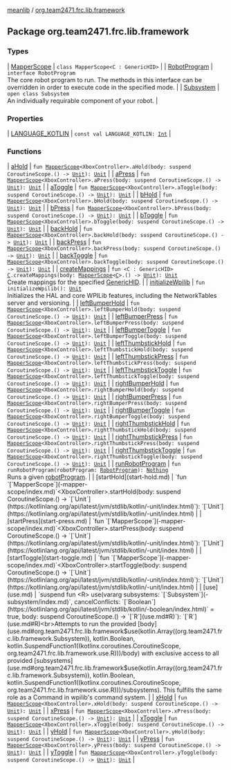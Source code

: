 [meanlib](../index.md) / [org.team2471.frc.lib.framework](./index.md)

## Package org.team2471.frc.lib.framework

### Types

| [MapperScope](-mapper-scope/index.md) | `class MapperScope<C : GenericHID>` |
| [RobotProgram](-robot-program/index.md) | `interface RobotProgram`<br>The core robot program to run. The methods in this interface can be overridden in order to execute code in the specified mode. |
| [Subsystem](-subsystem/index.md) | `open class Subsystem`<br>An individually requirable component of your robot. |

### Properties

| [LANGUAGE_KOTLIN](-l-a-n-g-u-a-g-e_-k-o-t-l-i-n.md) | `const val LANGUAGE_KOTLIN: `[`Int`](https://kotlinlang.org/api/latest/jvm/stdlib/kotlin/-int/index.html) |

### Functions

| [aHold](a-hold.md) | `fun `[`MapperScope`](-mapper-scope/index.md)`<XboxController>.aHold(body: suspend CoroutineScope.() -> `[`Unit`](https://kotlinlang.org/api/latest/jvm/stdlib/kotlin/-unit/index.html)`): `[`Unit`](https://kotlinlang.org/api/latest/jvm/stdlib/kotlin/-unit/index.html) |
| [aPress](a-press.md) | `fun `[`MapperScope`](-mapper-scope/index.md)`<XboxController>.aPress(body: suspend CoroutineScope.() -> `[`Unit`](https://kotlinlang.org/api/latest/jvm/stdlib/kotlin/-unit/index.html)`): `[`Unit`](https://kotlinlang.org/api/latest/jvm/stdlib/kotlin/-unit/index.html) |
| [aToggle](a-toggle.md) | `fun `[`MapperScope`](-mapper-scope/index.md)`<XboxController>.aToggle(body: suspend CoroutineScope.() -> `[`Unit`](https://kotlinlang.org/api/latest/jvm/stdlib/kotlin/-unit/index.html)`): `[`Unit`](https://kotlinlang.org/api/latest/jvm/stdlib/kotlin/-unit/index.html) |
| [bHold](b-hold.md) | `fun `[`MapperScope`](-mapper-scope/index.md)`<XboxController>.bHold(body: suspend CoroutineScope.() -> `[`Unit`](https://kotlinlang.org/api/latest/jvm/stdlib/kotlin/-unit/index.html)`): `[`Unit`](https://kotlinlang.org/api/latest/jvm/stdlib/kotlin/-unit/index.html) |
| [bPress](b-press.md) | `fun `[`MapperScope`](-mapper-scope/index.md)`<XboxController>.bPress(body: suspend CoroutineScope.() -> `[`Unit`](https://kotlinlang.org/api/latest/jvm/stdlib/kotlin/-unit/index.html)`): `[`Unit`](https://kotlinlang.org/api/latest/jvm/stdlib/kotlin/-unit/index.html) |
| [bToggle](b-toggle.md) | `fun `[`MapperScope`](-mapper-scope/index.md)`<XboxController>.bToggle(body: suspend CoroutineScope.() -> `[`Unit`](https://kotlinlang.org/api/latest/jvm/stdlib/kotlin/-unit/index.html)`): `[`Unit`](https://kotlinlang.org/api/latest/jvm/stdlib/kotlin/-unit/index.html) |
| [backHold](back-hold.md) | `fun `[`MapperScope`](-mapper-scope/index.md)`<XboxController>.backHold(body: suspend CoroutineScope.() -> `[`Unit`](https://kotlinlang.org/api/latest/jvm/stdlib/kotlin/-unit/index.html)`): `[`Unit`](https://kotlinlang.org/api/latest/jvm/stdlib/kotlin/-unit/index.html) |
| [backPress](back-press.md) | `fun `[`MapperScope`](-mapper-scope/index.md)`<XboxController>.backPress(body: suspend CoroutineScope.() -> `[`Unit`](https://kotlinlang.org/api/latest/jvm/stdlib/kotlin/-unit/index.html)`): `[`Unit`](https://kotlinlang.org/api/latest/jvm/stdlib/kotlin/-unit/index.html) |
| [backToggle](back-toggle.md) | `fun `[`MapperScope`](-mapper-scope/index.md)`<XboxController>.backToggle(body: suspend CoroutineScope.() -> `[`Unit`](https://kotlinlang.org/api/latest/jvm/stdlib/kotlin/-unit/index.html)`): `[`Unit`](https://kotlinlang.org/api/latest/jvm/stdlib/kotlin/-unit/index.html) |
| [createMappings](create-mappings.md) | `fun <C : GenericHID> `[`C`](create-mappings.md#C)`.createMappings(body: `[`MapperScope`](-mapper-scope/index.md)`<`[`C`](create-mappings.md#C)`>.() -> `[`Unit`](https://kotlinlang.org/api/latest/jvm/stdlib/kotlin/-unit/index.html)`): `[`Unit`](https://kotlinlang.org/api/latest/jvm/stdlib/kotlin/-unit/index.html)<br>Create mappings for the specified [GenericHID](#). |
| [initializeWpilib](initialize-wpilib.md) | `fun initializeWpilib(): `[`Unit`](https://kotlinlang.org/api/latest/jvm/stdlib/kotlin/-unit/index.html)<br>Initializes the HAL and core WPILib features, including the NetworkTables server and versioning. |
| [leftBumperHold](left-bumper-hold.md) | `fun `[`MapperScope`](-mapper-scope/index.md)`<XboxController>.leftBumperHold(body: suspend CoroutineScope.() -> `[`Unit`](https://kotlinlang.org/api/latest/jvm/stdlib/kotlin/-unit/index.html)`): `[`Unit`](https://kotlinlang.org/api/latest/jvm/stdlib/kotlin/-unit/index.html) |
| [leftBumperPress](left-bumper-press.md) | `fun `[`MapperScope`](-mapper-scope/index.md)`<XboxController>.leftBumperPress(body: suspend CoroutineScope.() -> `[`Unit`](https://kotlinlang.org/api/latest/jvm/stdlib/kotlin/-unit/index.html)`): `[`Unit`](https://kotlinlang.org/api/latest/jvm/stdlib/kotlin/-unit/index.html) |
| [leftBumperToggle](left-bumper-toggle.md) | `fun `[`MapperScope`](-mapper-scope/index.md)`<XboxController>.leftBumperToggle(body: suspend CoroutineScope.() -> `[`Unit`](https://kotlinlang.org/api/latest/jvm/stdlib/kotlin/-unit/index.html)`): `[`Unit`](https://kotlinlang.org/api/latest/jvm/stdlib/kotlin/-unit/index.html) |
| [leftThumbstickHold](left-thumbstick-hold.md) | `fun `[`MapperScope`](-mapper-scope/index.md)`<XboxController>.leftThumbstickHold(body: suspend CoroutineScope.() -> `[`Unit`](https://kotlinlang.org/api/latest/jvm/stdlib/kotlin/-unit/index.html)`): `[`Unit`](https://kotlinlang.org/api/latest/jvm/stdlib/kotlin/-unit/index.html) |
| [leftThumbstickPress](left-thumbstick-press.md) | `fun `[`MapperScope`](-mapper-scope/index.md)`<XboxController>.leftThumbstickPress(body: suspend CoroutineScope.() -> `[`Unit`](https://kotlinlang.org/api/latest/jvm/stdlib/kotlin/-unit/index.html)`): `[`Unit`](https://kotlinlang.org/api/latest/jvm/stdlib/kotlin/-unit/index.html) |
| [leftThumbstickToggle](left-thumbstick-toggle.md) | `fun `[`MapperScope`](-mapper-scope/index.md)`<XboxController>.leftThumbstickToggle(body: suspend CoroutineScope.() -> `[`Unit`](https://kotlinlang.org/api/latest/jvm/stdlib/kotlin/-unit/index.html)`): `[`Unit`](https://kotlinlang.org/api/latest/jvm/stdlib/kotlin/-unit/index.html) |
| [rightBumperHold](right-bumper-hold.md) | `fun `[`MapperScope`](-mapper-scope/index.md)`<XboxController>.rightBumperHold(body: suspend CoroutineScope.() -> `[`Unit`](https://kotlinlang.org/api/latest/jvm/stdlib/kotlin/-unit/index.html)`): `[`Unit`](https://kotlinlang.org/api/latest/jvm/stdlib/kotlin/-unit/index.html) |
| [rightBumperPress](right-bumper-press.md) | `fun `[`MapperScope`](-mapper-scope/index.md)`<XboxController>.rightBumperPress(body: suspend CoroutineScope.() -> `[`Unit`](https://kotlinlang.org/api/latest/jvm/stdlib/kotlin/-unit/index.html)`): `[`Unit`](https://kotlinlang.org/api/latest/jvm/stdlib/kotlin/-unit/index.html) |
| [rightBumperToggle](right-bumper-toggle.md) | `fun `[`MapperScope`](-mapper-scope/index.md)`<XboxController>.rightBumperToggle(body: suspend CoroutineScope.() -> `[`Unit`](https://kotlinlang.org/api/latest/jvm/stdlib/kotlin/-unit/index.html)`): `[`Unit`](https://kotlinlang.org/api/latest/jvm/stdlib/kotlin/-unit/index.html) |
| [rightThumbstickHold](right-thumbstick-hold.md) | `fun `[`MapperScope`](-mapper-scope/index.md)`<XboxController>.rightThumbstickHold(body: suspend CoroutineScope.() -> `[`Unit`](https://kotlinlang.org/api/latest/jvm/stdlib/kotlin/-unit/index.html)`): `[`Unit`](https://kotlinlang.org/api/latest/jvm/stdlib/kotlin/-unit/index.html) |
| [rightThumbstickPress](right-thumbstick-press.md) | `fun `[`MapperScope`](-mapper-scope/index.md)`<XboxController>.rightThumbstickPress(body: suspend CoroutineScope.() -> `[`Unit`](https://kotlinlang.org/api/latest/jvm/stdlib/kotlin/-unit/index.html)`): `[`Unit`](https://kotlinlang.org/api/latest/jvm/stdlib/kotlin/-unit/index.html) |
| [rightThumbstickToggle](right-thumbstick-toggle.md) | `fun `[`MapperScope`](-mapper-scope/index.md)`<XboxController>.rightThumbstickToggle(body: suspend CoroutineScope.() -> `[`Unit`](https://kotlinlang.org/api/latest/jvm/stdlib/kotlin/-unit/index.html)`): `[`Unit`](https://kotlinlang.org/api/latest/jvm/stdlib/kotlin/-unit/index.html) |
| [runRobotProgram](run-robot-program.md) | `fun runRobotProgram(robotProgram: `[`RobotProgram`](-robot-program/index.md)`): `[`Nothing`](https://kotlinlang.org/api/latest/jvm/stdlib/kotlin/-nothing/index.html)<br>Runs a given [robotProgram](run-robot-program.md#org.team2471.frc.lib.framework$runRobotProgram(org.team2471.frc.lib.framework.RobotProgram)/robotProgram). |
| [startHold](start-hold.md) | `fun `[`MapperScope`](-mapper-scope/index.md)`<XboxController>.startHold(body: suspend CoroutineScope.() -> `[`Unit`](https://kotlinlang.org/api/latest/jvm/stdlib/kotlin/-unit/index.html)`): `[`Unit`](https://kotlinlang.org/api/latest/jvm/stdlib/kotlin/-unit/index.html) |
| [startPress](start-press.md) | `fun `[`MapperScope`](-mapper-scope/index.md)`<XboxController>.startPress(body: suspend CoroutineScope.() -> `[`Unit`](https://kotlinlang.org/api/latest/jvm/stdlib/kotlin/-unit/index.html)`): `[`Unit`](https://kotlinlang.org/api/latest/jvm/stdlib/kotlin/-unit/index.html) |
| [startToggle](start-toggle.md) | `fun `[`MapperScope`](-mapper-scope/index.md)`<XboxController>.startToggle(body: suspend CoroutineScope.() -> `[`Unit`](https://kotlinlang.org/api/latest/jvm/stdlib/kotlin/-unit/index.html)`): `[`Unit`](https://kotlinlang.org/api/latest/jvm/stdlib/kotlin/-unit/index.html) |
| [use](use.md) | `suspend fun <R> use(vararg subsystems: `[`Subsystem`](-subsystem/index.md)`, cancelConflicts: `[`Boolean`](https://kotlinlang.org/api/latest/jvm/stdlib/kotlin/-boolean/index.html)` = true, body: suspend CoroutineScope.() -> `[`R`](use.md#R)`): `[`R`](use.md#R)<br>Attempts to run the provided [body](use.md#org.team2471.frc.lib.framework$use(kotlin.Array((org.team2471.frc.lib.framework.Subsystem)), kotlin.Boolean, kotlin.SuspendFunction1((kotlinx.coroutines.CoroutineScope, org.team2471.frc.lib.framework.use.R)))/body) with exclusive access to all provided [subsystems](use.md#org.team2471.frc.lib.framework$use(kotlin.Array((org.team2471.frc.lib.framework.Subsystem)), kotlin.Boolean, kotlin.SuspendFunction1((kotlinx.coroutines.CoroutineScope, org.team2471.frc.lib.framework.use.R)))/subsystems). This fulfills the same role as a Command in wpilib's command system. |
| [xHold](x-hold.md) | `fun `[`MapperScope`](-mapper-scope/index.md)`<XboxController>.xHold(body: suspend CoroutineScope.() -> `[`Unit`](https://kotlinlang.org/api/latest/jvm/stdlib/kotlin/-unit/index.html)`): `[`Unit`](https://kotlinlang.org/api/latest/jvm/stdlib/kotlin/-unit/index.html) |
| [xPress](x-press.md) | `fun `[`MapperScope`](-mapper-scope/index.md)`<XboxController>.xPress(body: suspend CoroutineScope.() -> `[`Unit`](https://kotlinlang.org/api/latest/jvm/stdlib/kotlin/-unit/index.html)`): `[`Unit`](https://kotlinlang.org/api/latest/jvm/stdlib/kotlin/-unit/index.html) |
| [xToggle](x-toggle.md) | `fun `[`MapperScope`](-mapper-scope/index.md)`<XboxController>.xToggle(body: suspend CoroutineScope.() -> `[`Unit`](https://kotlinlang.org/api/latest/jvm/stdlib/kotlin/-unit/index.html)`): `[`Unit`](https://kotlinlang.org/api/latest/jvm/stdlib/kotlin/-unit/index.html) |
| [yHold](y-hold.md) | `fun `[`MapperScope`](-mapper-scope/index.md)`<XboxController>.yHold(body: suspend CoroutineScope.() -> `[`Unit`](https://kotlinlang.org/api/latest/jvm/stdlib/kotlin/-unit/index.html)`): `[`Unit`](https://kotlinlang.org/api/latest/jvm/stdlib/kotlin/-unit/index.html) |
| [yPress](y-press.md) | `fun `[`MapperScope`](-mapper-scope/index.md)`<XboxController>.yPress(body: suspend CoroutineScope.() -> `[`Unit`](https://kotlinlang.org/api/latest/jvm/stdlib/kotlin/-unit/index.html)`): `[`Unit`](https://kotlinlang.org/api/latest/jvm/stdlib/kotlin/-unit/index.html) |
| [yToggle](y-toggle.md) | `fun `[`MapperScope`](-mapper-scope/index.md)`<XboxController>.yToggle(body: suspend CoroutineScope.() -> `[`Unit`](https://kotlinlang.org/api/latest/jvm/stdlib/kotlin/-unit/index.html)`): `[`Unit`](https://kotlinlang.org/api/latest/jvm/stdlib/kotlin/-unit/index.html) |

